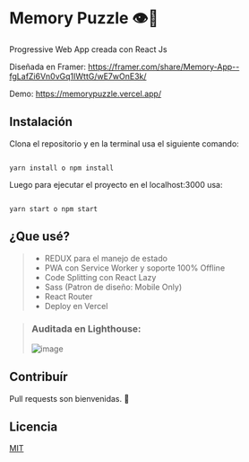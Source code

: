 # Memory Puzzle  👁🧩

Progressive Web App creada con React Js

Diseñada en Framer: <https://framer.com/share/Memory-App--fgLafZi6Vn0vGq1IWttG/wE7wOnE3k/>

Demo: <https://memorypuzzle.vercel.app/>

## Instalación

Clona el repositorio y en la terminal usa el siguiente comando: 

```terminal

yarn install o npm install

```

Luego para ejecutar el proyecto en el localhost:3000 usa: 

```terminal

yarn start o npm start

```

## ¿Que usé?

> * REDUX para el manejo de estado
> * PWA con Service Worker y soporte 100% Offline
> * Code Splitting con React Lazy
> * Sass (Patron de diseño: Mobile Only)
> * React Router
> * Deploy en Vercel


>### Auditada en Lighthouse: 
>![image](https://user-images.githubusercontent.com/65989119/133907702-cee1c382-1e5f-4475-a569-25e1e7afd44d.png)

## Contribuír
Pull requests son bienvenidas. 👋

## Licencia
[MIT](https://choosealicense.com/licenses/mit/)
